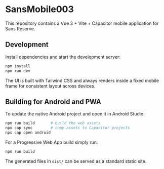# SansMobile003

This repository contains a Vue 3 + Vite + Capacitor mobile application for Sans Reserve.

## Development

Install dependencies and start the development server:

```bash
npm install
npm run dev
```

The UI is built with Tailwind CSS and always renders inside a fixed mobile frame for consistent layout across devices.

## Building for Android and PWA

To update the native Android project and open it in Android Studio:

```bash
npm run build       # build the web assets
npx cap sync        # copy assets to Capacitor projects
npx cap open android
```

For a Progressive Web App build simply run:

```bash
npm run build
```

The generated files in `dist/` can be served as a standard static site.